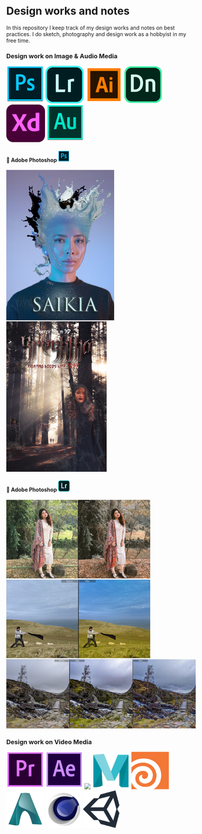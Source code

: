 # Design works and notes
In this repository I keep track of my design works and notes on best practices. I do sketch, photography and design work as a hobbyist in my free time.

### Design work on <b>Image & Audio Media</b>

<img src="./logo/ps.png" height=100px><a> </a><img src="./logo/lr.png" height=100px><a> </a><img src="./logo/il.png" height=100px><a> </a><img src="./logo/dn.png" height=100px><a> </a><img src="./logo/xd.png" height=100px><a> </a><img src="./logo/au.png" height=100px>

#### 🧵 <b>Adobe Photoshop</b> <img src="./logo/ps.png" height=30px><a>

<img src="./work/ps/queen_preview.jpg" height=400px><a> </a><img src="./work/ps/haunting_woods_preview.jpg" height=400px>

#### 🧵 <b>Adobe Photoshop</b> <img src="./logo/lr.png" height=30px><a>

<img src="./work/lr/sk.PNG" height=209px><a></a><img src="./work/lr/vvs.PNG" height=209px>
<img src="./work/lr/scene.jpg">

### Design work on <b>Video Media</b>

<img src="./logo/pr.png" height=100px><a> </a><img src="./logo/ae.png" height=100px><a> </a><img src="./logo/bl.ico" height=100px><a> </a><img src="./logo/maya.png" height=100px><a> </a><img src="./logo/houdini.png" height=100px><a> </a><img src="./logo/arnold.png" height=100px><a> </a><img src="./logo/c4d.png" height=100px><a> </a><img src="./logo/unity.png" height=100px>
